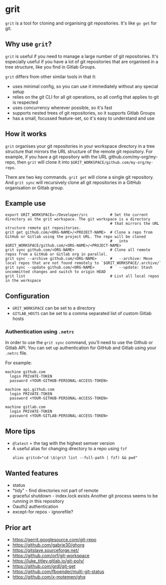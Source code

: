 # grit

`grit` is a tool for cloning and organising git repositories. It's like `go get` for git.

## Why use `grit`?

`grit` is useful if you need to manage a large number of git repositories. It's especially useful if you have a lot of git repositories that are organised in a tree structure, like you find in Gitlab Groups.

`grit` differs from other similar tools in that it:
  * uses minimal config, so you can use it immediately without any special setup
  * relies on the git CLI for all git operations, so all config that applies to git is respected
  * uses concurrency wherever possible, so it's fast
  * supports nested trees of git repositories, so it supports Gitlab Groups
  * has a small, focussed feature-set, so it's easy to understand and use

## How it works

`grit` organises your git repositories in your workspace directory in a tree structure that mirrors the URL structure of the remote git repository. For example, if you have a git repository with the URL github.com/my-org/my-repo, then `grit` will clone it into `$GRIT_WORKSPACE/github.com/my-org/my-repo`.

There are two key commands. `grit get` will clone a single git repository.
And `grit sync` will recursively clone all git repositories in a GitHub organisation or Gitlab group.

## Example use

```shell
export GRIT_WORKSPACE=~/Developer/src          # Set the current directory as the grit workspace. The git workspace is a directory
                                               # that mirrors the URL structure remote git repositories.
grit get github.com/<ORG-NAME>/<PROJECT-NAME>  # Clone a repo from GitHub or Gitlab using the project URL. The repo will be cloned
                                               #   into $GRIT_WORKSPACE/github.com/<ORG-NAME>/<PROJECT-NAME>
grit sync github.com/<ORG-NAME>                # Clone all remote repos from a GitHub or Gitlab org in parallel.
grit sync --archive github.com/<ORG-NAME>      #   --archive: Move local repos that are not found remotely to `$GRIT_WORKSPACE/.archive/`
grit sync --update github.com/<ORG-NAME>       #   --update: Stash uncommitted changes and switch to origin HEAD
grit list                                      # List all local repos in the workspace
```

## Configuration

- `GRIT_WORKSPACE` can be set to a directory
- `GITLAB_HOSTS` can be set to a comma separated list of custom Gitlab hosts

### Authentication using `.netrc`

In order to use the `grit sync` command, you'll need to use the Github or Gitlab API. You can set up authentication for GitHub and Gitlab using your `.netrc` file.

For example:
```
machine github.com
  login PRIVATE-TOKEN
  password <YOUR-GITHUB-PERSONAL-ACCESS-TOKEN>

machine api.github.com
  login PRIVATE-TOKEN
  password <YOUR-GITHUB-PERSONAL-ACCESS-TOKEN>

machine gitlab.com
  login PRIVATE-TOKEN
  password <YOUR-GITLAB-PERSONAL-ACCESS-TOKEN>
```

## More tips
 - `@latest` = the tag with the highest semver version
 - A useful alias for changing directory to a repo using `fzf`
    ```
    alias gritcd="cd \$(grit list --full-path | fzf) && pwd"
    ```

## Wanted features
 - status
 - "tidy" - find directories not part of remote
 - graceful shutdown - index.lock exists Another git process seems to be running in this repository
 - Oauth2 authentication
 - except-for repos - ignorefile?

## Prior art
 - https://gerrit.googlesource.com/git-repo
 - https://github.com/gabrie30/ghorg
 - https://gitslave.sourceforge.net/
 - https://github.com/orf/git-workspace
 - https://luke_titley.gitlab.io/git-poly/
 - https://github.com/grdl/git-get
 - https://github.com/fboender/multi-git-status
 - https://github.com/x-motemen/ghq

